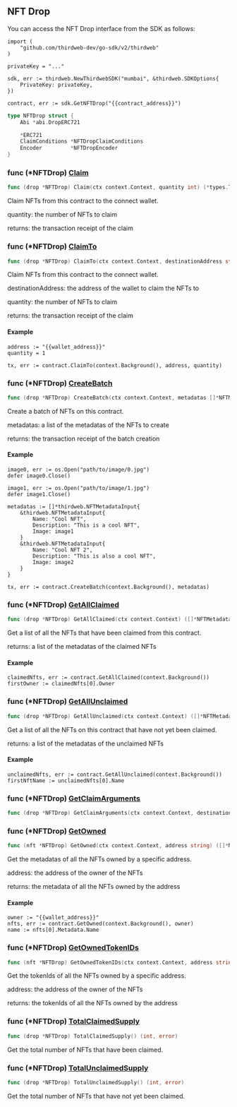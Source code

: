 
## NFT Drop

You can access the NFT Drop interface from the SDK as follows:

```
import (
	"github.com/thirdweb-dev/go-sdk/v2/thirdweb"
)

privateKey = "..."

sdk, err := thirdweb.NewThirdwebSDK("mumbai", &thirdweb.SDKOptions{
	PrivateKey: privateKey,
})

contract, err := sdk.GetNFTDrop("{{contract_address}}")
```

```go
type NFTDrop struct {
    Abi *abi.DropERC721

    *ERC721
    ClaimConditions *NFTDropClaimConditions
    Encoder         *NFTDropEncoder
}
```

### func \(\*NFTDrop\) [Claim](<https://github.com/thirdweb-dev/go-sdk/blob/main/thirdweb/nft_drop.go#L278>)

```go
func (drop *NFTDrop) Claim(ctx context.Context, quantity int) (*types.Transaction, error)
```

Claim NFTs from this contract to the connect wallet\.

quantity: the number of NFTs to claim

returns: the transaction receipt of the claim

### func \(\*NFTDrop\) [ClaimTo](<https://github.com/thirdweb-dev/go-sdk/blob/main/thirdweb/nft_drop.go#L297>)

```go
func (drop *NFTDrop) ClaimTo(ctx context.Context, destinationAddress string, quantity int) (*types.Transaction, error)
```

Claim NFTs from this contract to the connect wallet\.

destinationAddress: the address of the wallet to claim the NFTs to

quantity: the number of NFTs to claim

returns: the transaction receipt of the claim

#### Example

```
address := "{{wallet_address}}"
quantity = 1

tx, err := contract.ClaimTo(context.Background(), address, quantity)
```

### func \(\*NFTDrop\) [CreateBatch](<https://github.com/thirdweb-dev/go-sdk/blob/main/thirdweb/nft_drop.go#L231>)

```go
func (drop *NFTDrop) CreateBatch(ctx context.Context, metadatas []*NFTMetadataInput) (*types.Transaction, error)
```

Create a batch of NFTs on this contract\.

metadatas: a list of the metadatas of the NFTs to create

returns: the transaction receipt of the batch creation

#### Example

```
image0, err := os.Open("path/to/image/0.jpg")
defer image0.Close()

image1, err := os.Open("path/to/image/1.jpg")
defer image1.Close()

metadatas := []*thirdweb.NFTMetadataInput{
	&thirdweb.NFTMetadataInput{
		Name: "Cool NFT",
		Description: "This is a cool NFT",
		Image: image1
	}
	&thirdweb.NFTMetadataInput{
		Name: "Cool NFT 2",
		Description: "This is also a cool NFT",
		Image: image2
	}
}

tx, err := contract.CreateBatch(context.Background(), metadatas)
```

### func \(\*NFTDrop\) [GetAllClaimed](<https://github.com/thirdweb-dev/go-sdk/blob/main/thirdweb/nft_drop.go#L133>)

```go
func (drop *NFTDrop) GetAllClaimed(ctx context.Context) ([]*NFTMetadataOwner, error)
```

Get a list of all the NFTs that have been claimed from this contract\.

returns: a list of the metadatas of the claimed NFTs

#### Example

```
claimedNfts, err := contract.GetAllClaimed(context.Background())
firstOwner := claimedNfts[0].Owner
```

### func \(\*NFTDrop\) [GetAllUnclaimed](<https://github.com/thirdweb-dev/go-sdk/blob/main/thirdweb/nft_drop.go#L157>)

```go
func (drop *NFTDrop) GetAllUnclaimed(ctx context.Context) ([]*NFTMetadata, error)
```

Get a list of all the NFTs on this contract that have not yet been claimed\.

returns: a list of the metadatas of the unclaimed NFTs

#### Example

```
unclaimedNfts, err := contract.GetAllUnclaimed(context.Background())
firstNftName := unclaimedNfts[0].Name
```

### func \(\*NFTDrop\) [GetClaimArguments](<https://github.com/thirdweb-dev/go-sdk/blob/main/thirdweb/nft_drop.go#L338-L345>)

```go
func (drop *NFTDrop) GetClaimArguments(ctx context.Context, destinationAddress string, quantity int) (*ClaimArguments, error)
```

### func \(\*NFTDrop\) [GetOwned](<https://github.com/thirdweb-dev/go-sdk/blob/main/thirdweb/nft_drop.go#L82>)

```go
func (nft *NFTDrop) GetOwned(ctx context.Context, address string) ([]*NFTMetadataOwner, error)
```

Get the metadatas of all the NFTs owned by a specific address\.

address: the address of the owner of the NFTs

returns: the metadata of all the NFTs owned by the address

#### Example

```
owner := "{{wallet_address}}"
nfts, err := contract.GetOwned(context.Background(), owner)
name := nfts[0].Metadata.Name
```

### func \(\*NFTDrop\) [GetOwnedTokenIDs](<https://github.com/thirdweb-dev/go-sdk/blob/main/thirdweb/nft_drop.go#L99>)

```go
func (nft *NFTDrop) GetOwnedTokenIDs(ctx context.Context, address string) ([]*big.Int, error)
```

Get the tokenIds of all the NFTs owned by a specific address\.

address: the address of the owner of the NFTs

returns: the tokenIds of all the NFTs owned by the address

### func \(\*NFTDrop\) [TotalClaimedSupply](<https://github.com/thirdweb-dev/go-sdk/blob/main/thirdweb/nft_drop.go#L178>)

```go
func (drop *NFTDrop) TotalClaimedSupply() (int, error)
```

Get the total number of NFTs that have been claimed\.

### func \(\*NFTDrop\) [TotalUnclaimedSupply](<https://github.com/thirdweb-dev/go-sdk/blob/main/thirdweb/nft_drop.go#L188>)

```go
func (drop *NFTDrop) TotalUnclaimedSupply() (int, error)
```

Get the total number of NFTs that have not yet been claimed\.
